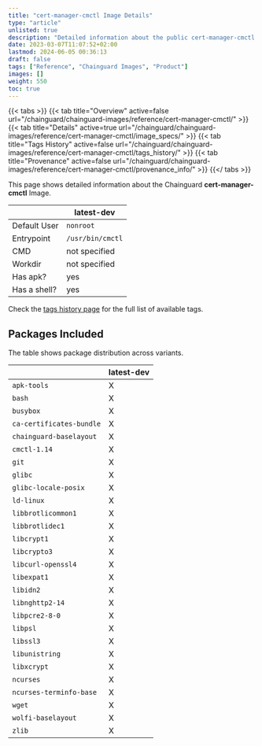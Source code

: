 ```yaml
---
title: "cert-manager-cmctl Image Details"
type: "article"
unlisted: true
description: "Detailed information about the public cert-manager-cmctl Chainguard Image."
date: 2023-03-07T11:07:52+02:00
lastmod: 2024-06-05 00:36:13
draft: false
tags: ["Reference", "Chainguard Images", "Product"]
images: []
weight: 550
toc: true
---
```


{{< tabs >}}
{{< tab title="Overview" active=false url="/chainguard/chainguard-images/reference/cert-manager-cmctl/" >}}
{{< tab title="Details" active=true url="/chainguard/chainguard-images/reference/cert-manager-cmctl/image_specs/" >}}
{{< tab title="Tags History" active=false url="/chainguard/chainguard-images/reference/cert-manager-cmctl/tags_history/" >}}
{{< tab title="Provenance" active=false url="/chainguard/chainguard-images/reference/cert-manager-cmctl/provenance_info/" >}}
{{</ tabs >}}

This page shows detailed information about the Chainguard **cert-manager-cmctl** Image.

|              | latest-dev       |
|--------------|------------------|
| Default User | `nonroot`        |
| Entrypoint   | `/usr/bin/cmctl` |
| CMD          | not specified    |
| Workdir      | not specified    |
| Has apk?     | yes              |
| Has a shell? | yes              |

Check the [tags history page](/chainguard/chainguard-images/reference/cert-manager-cmctl/tags_history/) for the full list of available tags.

## Packages Included
The table shows package distribution across variants.

|                          | latest-dev |
|--------------------------|------------|
| `apk-tools`              | X          |
| `bash`                   | X          |
| `busybox`                | X          |
| `ca-certificates-bundle` | X          |
| `chainguard-baselayout`  | X          |
| `cmctl-1.14`             | X          |
| `git`                    | X          |
| `glibc`                  | X          |
| `glibc-locale-posix`     | X          |
| `ld-linux`               | X          |
| `libbrotlicommon1`       | X          |
| `libbrotlidec1`          | X          |
| `libcrypt1`              | X          |
| `libcrypto3`             | X          |
| `libcurl-openssl4`       | X          |
| `libexpat1`              | X          |
| `libidn2`                | X          |
| `libnghttp2-14`          | X          |
| `libpcre2-8-0`           | X          |
| `libpsl`                 | X          |
| `libssl3`                | X          |
| `libunistring`           | X          |
| `libxcrypt`              | X          |
| `ncurses`                | X          |
| `ncurses-terminfo-base`  | X          |
| `wget`                   | X          |
| `wolfi-baselayout`       | X          |
| `zlib`                   | X          |


